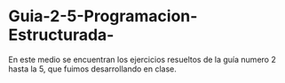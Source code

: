 # Guia-2-5-Programacion-Estructurada-
En este medio se encuentran los ejercicios resueltos de la guía numero 2 hasta la 5, que fuimos desarrollando en clase.
